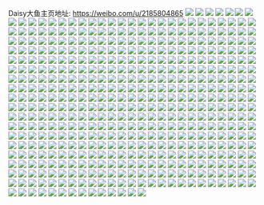 Daisy大鱼主页地址: https://weibo.com/u/2185804865 
![](https://wx4.sinaimg.cn/mw2000/8248bc41ly1h96u0qamduj21o02804qq.jpg) 
![](https://wx4.sinaimg.cn/mw2000/8248bc41ly1h96u0oovklj22c0340x6q.jpg) 
![](https://wx4.sinaimg.cn/mw2000/8248bc41ly1h96u0s2i7vj21o02807wi.jpg) 
![](https://wx4.sinaimg.cn/mw2000/8248bc41ly1h95m0bbomuj20wi1ycdz1.jpg) 
![](https://wx4.sinaimg.cn/mw2000/8248bc41ly1h95m0atsemj22c0340npe.jpg) 
![](https://wx4.sinaimg.cn/mw2000/8248bc41ly1h94h9p7rh1j23402c0kjm.jpg) 
![](https://wx4.sinaimg.cn/mw2000/8248bc41ly1h8zral0g8mj2340340u11.jpg) 
![](https://wx4.sinaimg.cn/mw2000/8248bc41ly1h8ygf78rycj23403404qy.jpg) 
![](https://wx4.sinaimg.cn/mw2000/8248bc41ly1h8xtihkfb7j2296308hdu.jpg) 
![](https://wx4.sinaimg.cn/mw2000/8248bc41ly1h8xtife8gkj21s82dnkjl.jpg) 
![](https://wx4.sinaimg.cn/mw2000/8248bc41ly1h8xtijbcc9j223730ee82.jpg) 
![](https://wx4.sinaimg.cn/mw2000/8248bc41ly1h8roepww75j230i2c04qr.jpg) 
![](https://wx4.sinaimg.cn/mw2000/8248bc41ly1h8qhbzkjdej224t2u44qr.jpg) 
![](https://wx4.sinaimg.cn/mw2000/8248bc41ly1h8ngz1vavmj22am3257wj.jpg) 
![](https://wx4.sinaimg.cn/mw2000/8248bc41ly1h8ngyzp2qwj22c0340qv7.jpg) 
![](https://wx4.sinaimg.cn/mw2000/8248bc41ly1h8nh13x64aj20u0140gzr.jpg) 
![](https://wx4.sinaimg.cn/mw2000/8248bc41ly1h8l76axy9nj22be2h2x6q.jpg) 
![](https://wx4.sinaimg.cn/mw2000/8248bc41ly1h8l76c2ipnj23402c01ky.jpg) 
![](https://wx4.sinaimg.cn/mw2000/8248bc41ly1h8l768yencj21t531okjm.jpg) 
![](https://wx4.sinaimg.cn/mw2000/8248bc41ly1h8jnufsgfrj23402c0kjl.jpg) 
![](https://wx4.sinaimg.cn/mw2000/8248bc41ly1h8jnueei59j22c0340b2b.jpg) 
![](https://wx4.sinaimg.cn/mw2000/8248bc41ly1h8fd4q620hj22892z0b2b.jpg) 
![](https://wx4.sinaimg.cn/mw2000/8248bc41ly1h8fd4nk34cj23402c0npd.jpg) 
![](https://wx4.sinaimg.cn/mw2000/8248bc41ly1h8cmu7ipdjj223z2tcu0y.jpg) 
![](https://wx4.sinaimg.cn/mw2000/8248bc41ly1h8cmu8y5c4j229a30dx6q.jpg) 
![](https://wx4.sinaimg.cn/mw2000/8248bc41ly1h8abc58xzuj231a35skjp.jpg) 
![](https://wx4.sinaimg.cn/mw2000/8248bc41ly1h8983ru9mlj22c0340e83.jpg) 
![](https://wx4.sinaimg.cn/mw2000/8248bc41ly1h8983tcq59j22c0340hdu.jpg) 
![](https://wx4.sinaimg.cn/mw2000/8248bc41ly1h878s44u7pj222n340npd.jpg) 
![](https://wx4.sinaimg.cn/mw2000/8248bc41ly1h878s37273j22c03407wi.jpg) 
![](https://wx4.sinaimg.cn/mw2000/8248bc41ly1h850ll5h2hj20u0140tdk.jpg) 
![](https://wx4.sinaimg.cn/mw2000/8248bc41ly1h850lljt3sj20t61fwnav.jpg) 
![](https://wx4.sinaimg.cn/mw2000/8248bc41ly1h850llwvoej20u01hck44.jpg) 
![](https://wx4.sinaimg.cn/mw2000/8248bc41ly1h83gtuhjtvj22c0340u0y.jpg) 
![](https://wx4.sinaimg.cn/mw2000/8248bc41ly1h83gtxrrelj22c0340qv5.jpg) 
![](https://wx4.sinaimg.cn/mw2000/8248bc41ly1h83gtz92cuj21wu2jt7wi.jpg) 
![](https://wx4.sinaimg.cn/mw2000/8248bc41ly1h83gtsxlrkj21o0280hdt.jpg) 
![](https://wx4.sinaimg.cn/mw2000/8248bc41ly1h83gu1mymlj23402c0kjm.jpg) 
![](https://wx4.sinaimg.cn/mw2000/8248bc41ly1h83gtw25hhj22c0340npe.jpg) 
![](https://wx4.sinaimg.cn/mw2000/8248bc41ly1h82bjmc0tfj22c0340kjn.jpg) 
![](https://wx4.sinaimg.cn/mw2000/8248bc41ly1h80e2av4bgj20u00u4wln.jpg) 
![](https://wx4.sinaimg.cn/mw2000/8248bc41ly1h7yucjngaaj22c0340hdv.jpg) 
![](https://wx4.sinaimg.cn/mw2000/8248bc41ly1h7yucl9qf2j22c0340e83.jpg) 
![](https://wx4.sinaimg.cn/mw2000/8248bc41ly1h7wlvihckzj22c0340qv6.jpg) 
![](https://wx4.sinaimg.cn/mw2000/8248bc41ly1h7r2ym1o2qj21gf1ndkjl.jpg) 
![](https://wx4.sinaimg.cn/mw2000/8248bc41ly1h7r2yms1xxj22801o0npd.jpg) 
![](https://wx4.sinaimg.cn/mw2000/8248bc41ly1h7niwluhd0j21sc2ds4qq.jpg) 
![](https://wx4.sinaimg.cn/mw2000/8248bc41ly1h7nixdb4qej22c0340u0z.jpg) 
![](https://wx4.sinaimg.cn/mw2000/8248bc41ly1h7l0ix357lj21o0280hdu.jpg) 
![](https://wx4.sinaimg.cn/mw2000/8248bc41ly1h7l0iywwnjj22c0340b2d.jpg) 
![](https://wx4.sinaimg.cn/mw2000/8248bc41ly1h7l0j0jc0pj22c0340hdv.jpg) 
![](https://wx4.sinaimg.cn/mw2000/8248bc41ly1h7l0j0x112j20u01hcdtj.jpg) 
![](https://wx4.sinaimg.cn/mw2000/8248bc41ly1h7l0j1p6j4j22c03401ky.jpg) 
![](https://wx4.sinaimg.cn/mw2000/8248bc41ly1h7l0iw3thoj22c0340e83.jpg) 
![](https://wx4.sinaimg.cn/mw2000/8248bc41ly1h7go5g08l7j20wi1ycdxg.jpg) 
![](https://wx4.sinaimg.cn/mw2000/8248bc41ly1h7go5gtazuj21o02807wh.jpg) 
![](https://wx4.sinaimg.cn/mw2000/8248bc41ly1h77hr0alkij22742xih9z.jpg) 
![](https://wx4.sinaimg.cn/mw2000/8248bc41ly1h6zf079ngmj22c0340u0z.jpg) 
![](https://wx4.sinaimg.cn/mw2000/8248bc41ly1h6pmtpuhjyj21o0280hdu.jpg) 
![](https://wx4.sinaimg.cn/mw2000/8248bc41ly1h6ins4q7fzj23402c0qv8.jpg) 
![](https://wx4.sinaimg.cn/mw2000/8248bc41ly1h6inrm2hnxj23402c07wl.jpg) 
![](https://wx4.sinaimg.cn/mw2000/8248bc41ly1h6inry9awtj22c02c0e83.jpg) 
![](https://wx4.sinaimg.cn/mw2000/8248bc41ly1h6ins0vth6j22c030dx6t.jpg) 
![](https://wx4.sinaimg.cn/mw2000/8248bc41ly1h6ins2qgzyj22c0340nmf.jpg) 
![](https://wx4.sinaimg.cn/mw2000/8248bc41ly1h6ins6nhhej22c02hbe84.jpg) 
![](https://wx4.sinaimg.cn/mw2000/8248bc41ly1h69du5ctd4j22c0340b2b.jpg) 
![](https://wx4.sinaimg.cn/mw2000/8248bc41ly1h69du7r0zxj22c0340e83.jpg) 
![](https://wx4.sinaimg.cn/mw2000/8248bc41ly1h66dcktu3vj22c03407wh.jpg) 
![](https://wx4.sinaimg.cn/mw2000/8248bc41ly1h61tihr5kgj22c03404ov.jpg) 
![](https://wx4.sinaimg.cn/mw2000/8248bc41ly1h61tinegupj21ry35rkju.jpg) 
![](https://wx4.sinaimg.cn/mw2000/8248bc41ly1h61tig7sknj22c03404qr.jpg) 
![](https://wx4.sinaimg.cn/mw2000/8248bc41ly1h61tipe0oej22c02i6hdu.jpg) 
![](https://wx4.sinaimg.cn/mw2000/8248bc41ly1h5vkqcow52j20wi1ycwmk.jpg) 
![](https://wx4.sinaimg.cn/mw2000/8248bc41ly1h5nx4unqnsj21w02ionpd.jpg) 
![](https://wx4.sinaimg.cn/mw2000/8248bc41ly1h5nx4w7n10j23402c0npd.jpg) 
![](https://wx4.sinaimg.cn/mw2000/8248bc41ly1h5l5zwyezmj22c0340npf.jpg) 
![](https://wx4.sinaimg.cn/mw2000/8248bc41ly1h5j9qcoq65j22o03k0npg.jpg) 
![](https://wx4.sinaimg.cn/mw2000/8248bc41ly1h5j9qgfutej23402c0qv6.jpg) 
![](https://wx4.sinaimg.cn/mw2000/8248bc41ly1h58vgyg63oj22c0340u0y.jpg) 
![](https://wx4.sinaimg.cn/mw2000/8248bc41ly1h57t3mpn9zj22c0340kjm.jpg) 
![](https://wx4.sinaimg.cn/mw2000/8248bc41ly1h57t3nr89nj21yx2mk4qq.jpg) 
![](https://wx4.sinaimg.cn/mw2000/8248bc41ly1h56nuzpbumj23402c04qq.jpg) 
![](https://wx4.sinaimg.cn/mw2000/8248bc41ly1h56nuy6foyj235s2dcb2a.jpg) 
![](https://wx4.sinaimg.cn/mw2000/8248bc41ly1h56nuwad8qj235s2dcnpd.jpg) 
![](https://wx4.sinaimg.cn/mw2000/8248bc41ly1h56nuv5sadj22c0340b29.jpg) 
![](https://wx4.sinaimg.cn/mw2000/8248bc41ly1h56nv2mff4j221s29s1kx.jpg) 
![](https://wx4.sinaimg.cn/mw2000/8248bc41ly1h56nv1ywamj22c0340b29.jpg) 
![](https://wx4.sinaimg.cn/mw2000/8248bc41ly1h56nv3gdp2j23402c0u0x.jpg) 
![](https://wx4.sinaimg.cn/mw2000/8248bc41ly1h56nwft23ij23402c0qv5.jpg) 
![](https://wx4.sinaimg.cn/mw2000/8248bc41ly1h56nv49mjij23402c0u0x.jpg) 
![](https://wx4.sinaimg.cn/mw2000/8248bc41ly1h4ums3i7xwj21z02pcx6p.jpg) 
![](https://wx4.sinaimg.cn/mw2000/8248bc41ly1h4umry2mjzj21o02807wi.jpg) 
![](https://wx4.sinaimg.cn/mw2000/8248bc41ly1h4umrwnf3jj234033wb2c.jpg) 
![](https://wx4.sinaimg.cn/mw2000/8248bc41ly1h4ums29yjgj22c0340npo.jpg) 
![](https://wx4.sinaimg.cn/mw2000/8248bc41ly1h4ums4sw1vj21o0280u0y.jpg) 
![](https://wx4.sinaimg.cn/mw2000/8248bc41ly1h4ums5pn05j21o0280e82.jpg) 
![](https://wx4.sinaimg.cn/mw2000/8248bc41ly1h4srqumonkj21400u011a.jpg) 
![](https://wx4.sinaimg.cn/mw2000/8248bc41ly1h4srrx3mn6j20mi0u0n5a.jpg) 
![](https://wx4.sinaimg.cn/mw2000/8248bc41ly1h4pz5h131kj22c0340u0y.jpg) 
![](https://wx4.sinaimg.cn/mw2000/8248bc41ly1h4pz5iiljoj22c0340e83.jpg) 
![](https://wx4.sinaimg.cn/mw2000/8248bc41ly1h4otzjxc14j20u01hck1h.jpg) 
![](https://wx4.sinaimg.cn/mw2000/8248bc41ly1h4otzkbxh5j20u01hcqfx.jpg) 
![](https://wx4.sinaimg.cn/mw2000/8248bc41ly1h4dj2d87czj22c0340kjm.jpg) 
![](https://wx4.sinaimg.cn/mw2000/8248bc41ly1h48vcjnrscj22c02c07wj.jpg) 
![](https://wx4.sinaimg.cn/mw2000/8248bc41ly1h48vcl0zr3j23402c0kjn.jpg) 
![](https://wx4.sinaimg.cn/mw2000/8248bc41ly1h481qnqq2jj22c033yhea.jpg) 
![](https://wx4.sinaimg.cn/mw2000/8248bc41ly1h481qe7ei2j22c0340kjp.jpg) 
![](https://wx4.sinaimg.cn/mw2000/8248bc41ly1h481qpv5opj20wi1yctr5.jpg) 
![](https://wx4.sinaimg.cn/mw2000/8248bc41ly1h42q2ikzr4j22c0340hdx.jpg) 
![](https://wx4.sinaimg.cn/mw2000/8248bc41ly1h42q2bitt8j20wi1yce81.jpg) 
![](https://wx4.sinaimg.cn/mw2000/8248bc41ly1h41pcou0jhj20sl1esdwi.jpg) 
![](https://wx4.sinaimg.cn/mw2000/8248bc41ly1h3va24pbstj22c03401ky.jpg) 
![](https://wx4.sinaimg.cn/mw2000/8248bc41ly1h3va25wfouj23402c07wi.jpg) 
![](https://wx4.sinaimg.cn/mw2000/8248bc41ly1h36s1jbx59j21o02801kz.jpg) 
![](https://wx4.sinaimg.cn/mw2000/8248bc41ly1h313kzrrp0j22c0340qv6.jpg) 
![](https://wx4.sinaimg.cn/mw2000/8248bc41ly1h2qpu7rvwhj210l1c9dyj.jpg) 
![](https://wx4.sinaimg.cn/mw2000/8248bc41ly1h2qpuh1hdkj21jp1jpnpd.jpg) 
![](https://wx4.sinaimg.cn/mw2000/8248bc41ly1h2cujr2rd9j22c0340qv5.jpg) 
![](https://wx4.sinaimg.cn/mw2000/8248bc41ly1h2cuk2nqeqj20wi1yc7gj.jpg) 
![](https://wx4.sinaimg.cn/mw2000/8248bc41ly1h27zatqt3yj21o02804ph.jpg) 
![](https://wx4.sinaimg.cn/mw2000/8248bc41ly1h27zaugt2kj21o0280x3p.jpg) 
![](https://wx4.sinaimg.cn/mw2000/8248bc41ly1h205wq7566j22c0341b2a.jpg) 
![](https://wx4.sinaimg.cn/mw2000/8248bc41ly1h205woxrmbj22c02xke82.jpg) 
![](https://wx4.sinaimg.cn/mw2000/8248bc41ly1h1z7a1w1zwj22802yo1l0.jpg) 
![](https://wx4.sinaimg.cn/mw2000/8248bc41ly1h1w8lnursoj20wi1ycamf.jpg) 
![](https://wx4.sinaimg.cn/mw2000/8248bc41ly1h1w8lpl7uwj23402c01l0.jpg) 
![](https://wx4.sinaimg.cn/mw2000/8248bc41ly1h1w8lm4o2qj22c03404qq.jpg) 
![](https://wx4.sinaimg.cn/mw2000/8248bc41ly1h1w8lquhmyj21400u07lh.jpg) 
![](https://wx4.sinaimg.cn/mw2000/8248bc41ly1h1u415s9sxj223w35sqv8.jpg) 
![](https://wx4.sinaimg.cn/mw2000/8248bc41ly1h1u40yfd1tj22c0340twt.jpg) 
![](https://wx4.sinaimg.cn/mw2000/8248bc41ly1h1u41e7dyxj223w35su10.jpg) 
![](https://wx4.sinaimg.cn/mw2000/8248bc41ly1h1t4k7ygi9j22c03414qq.jpg) 
![](https://wx4.sinaimg.cn/mw2000/8248bc41ly1h1t4k70uzkj22c03417wi.jpg) 
![](https://wx4.sinaimg.cn/mw2000/8248bc41ly1h1t4k8pz7lj22c0341npd.jpg) 
![](https://wx4.sinaimg.cn/mw2000/8248bc41ly1h1t4kabzisj22c03407wj.jpg) 
![](https://wx4.sinaimg.cn/mw2000/8248bc41ly1h1o4ewezjij20zj1bezpw.jpg) 
![](https://wx4.sinaimg.cn/mw2000/8248bc41ly1h1jqh38wwfj23402c0x6r.jpg) 
![](https://wx4.sinaimg.cn/mw2000/8248bc41ly1h1jftd5nivj22c03407wk.jpg) 
![](https://wx4.sinaimg.cn/mw2000/8248bc41ly1h1jftepjavj22c03401ky.jpg) 
![](https://wx4.sinaimg.cn/mw2000/8248bc41ly1h1jftgljb4j20wi1ychdt.jpg) 
![](https://wx4.sinaimg.cn/mw2000/8248bc41ly1h19204ft9vj21o0280e81.jpg) 
![](https://wx4.sinaimg.cn/mw2000/8248bc41ly1h16v5zmheij21o02yox6q.jpg) 
![](https://wx4.sinaimg.cn/mw2000/8248bc41ly1h16v60quz0j21o0280x6p.jpg) 
![](https://wx4.sinaimg.cn/mw2000/8248bc41ly1h16v61awe2j21o0280qv5.jpg) 
![](https://wx4.sinaimg.cn/mw2000/8248bc41ly1h161ju4ukpj21o02you0x.jpg) 
![](https://wx4.sinaimg.cn/mw2000/8248bc41ly1h161jswc5oj22c03401ky.jpg) 
![](https://wx4.sinaimg.cn/mw2000/8248bc41ly1h0tz1qyp3nj22c02o1hdu.jpg) 
![](https://wx4.sinaimg.cn/mw2000/8248bc41ly1h0qgmkm227j23402c07wi.jpg) 
![](https://wx4.sinaimg.cn/mw2000/8248bc41ly1h0oa5upwd8j20mi0u0k2h.jpg) 
![](https://wx4.sinaimg.cn/mw2000/8248bc41ly1h0oa5u6wxzj20u01hcnjd.jpg) 
![](https://wx4.sinaimg.cn/mw2000/8248bc41ly1h0n5mj83obj21o01o0b29.jpg) 
![](https://wx4.sinaimg.cn/mw2000/8248bc41ly1h0n5mi32ldj21o01o0b29.jpg) 
![](https://wx4.sinaimg.cn/mw2000/8248bc41ly1h0lx9c4z6gj20mi0u0jzs.jpg) 
![](https://wx4.sinaimg.cn/mw2000/8248bc41ly1h0l5frnscsj22c0340kjm.jpg) 
![](https://wx4.sinaimg.cn/mw2000/8248bc41ly1h0gg48visij22c0340npe.jpg) 
![](https://wx4.sinaimg.cn/mw2000/8248bc41ly1h0f1zmqyy6j22c03404qr.jpg) 
![](https://wx4.sinaimg.cn/mw2000/8248bc41ly1h0f1zo1bguj22c02c07wi.jpg) 
![](https://wx4.sinaimg.cn/mw2000/8248bc41ly1h0961ye7uwj22702xc7wj.jpg) 
![](https://wx4.sinaimg.cn/mw2000/8248bc41ly1h09620ac3oj22c0340e83.jpg) 
![](https://wx4.sinaimg.cn/mw2000/8248bc41ly1h04u9hazgsj22c0340qv5.jpg) 
![](https://wx4.sinaimg.cn/mw2000/8248bc41ly1h04u9gdxnzj22c0340u0x.jpg) 
![](https://wx4.sinaimg.cn/mw2000/8248bc41ly1h01mwsdv0qj22c02c04qq.jpg) 
![](https://wx4.sinaimg.cn/mw2000/8248bc41ly1h01mwr2hvcj22c02c01ky.jpg) 
![](https://wx4.sinaimg.cn/mw2000/8248bc41ly1gzz91gd583j22c03404qq.jpg) 
![](https://wx4.sinaimg.cn/mw2000/8248bc41ly1gzz91hq2h5j22c03401ky.jpg) 
![](https://wx4.sinaimg.cn/mw2000/8248bc41ly1gzz91k001wj22c0340qv6.jpg) 
![](https://wx4.sinaimg.cn/mw2000/8248bc41ly1gzvtho1btcj221v340b2a.jpg) 
![](https://wx4.sinaimg.cn/mw2000/8248bc41ly1gzvthoostxj20u01hc4an.jpg) 
![](https://wx4.sinaimg.cn/mw2000/8248bc41ly1gzthkfgyefj20wi1yck4d.jpg) 
![](https://wx4.sinaimg.cn/mw2000/8248bc41ly1gzthkq1j2yj22c0340u0y.jpg) 
![](https://wx4.sinaimg.cn/mw2000/8248bc41ly1gzq161lobwj22c0340qv6.jpg) 
![](https://wx4.sinaimg.cn/mw2000/8248bc41ly1gzq15zj0vwj20u01hc1kx.jpg) 
![](https://wx4.sinaimg.cn/mw2000/8248bc41ly1gzq163u49ij22613401ky.jpg) 
![](https://wx4.sinaimg.cn/mw2000/8248bc41ly1gzq16jp8scj20wi1ycqgn.jpg) 
![](https://wx4.sinaimg.cn/mw2000/8248bc41ly1gzfm3idqz8j20wi1yc7pz.jpg) 
![](https://wx4.sinaimg.cn/mw2000/8248bc41ly1gzfm3fgfd8j20wi1yctle.jpg) 
![](https://wx4.sinaimg.cn/mw2000/8248bc41ly1gzeh09azj8j22c0340e82.jpg) 
![](https://wx4.sinaimg.cn/mw2000/8248bc41ly1gzeh0793goj20wi1ycn9n.jpg) 
![](https://wx4.sinaimg.cn/mw2000/8248bc41ly1gzeh0difb9j22c03404qt.jpg) 
![](https://wx4.sinaimg.cn/mw2000/8248bc41ly1gzeh0fg7jij23402c0b2a.jpg) 
![](https://wx4.sinaimg.cn/mw2000/8248bc41ly1gz7ijxeay3j23402c0e83.jpg) 
![](https://wx4.sinaimg.cn/mw2000/8248bc41ly1gz7ikzm0ojj20u00u0tcz.jpg) 
![](https://wx4.sinaimg.cn/mw2000/8248bc41ly1gz44l9h3wpj23402c0u0y.jpg) 
![](https://wx4.sinaimg.cn/mw2000/8248bc41ly1gz44l7ailnj20tu13sak0.jpg) 
![](https://wx4.sinaimg.cn/mw2000/8248bc41ly1gz1mynjqchj21o01o01ky.jpg) 
![](https://wx4.sinaimg.cn/mw2000/8248bc41ly1gz1mylzsbjj21o0280hdv.jpg) 
![](https://wx4.sinaimg.cn/mw2000/8248bc41ly1gz1myp3c0aj21911o0u0x.jpg) 
![](https://wx4.sinaimg.cn/mw2000/8248bc41ly1gz0knv218lj23402c0e82.jpg) 
![](https://wx4.sinaimg.cn/mw2000/8248bc41ly1gz0knw1za7j20vp178ka6.jpg) 
![](https://wx4.sinaimg.cn/mw2000/8248bc41ly1gz0knwq5u9j20w417fk7e.jpg) 
![](https://wx4.sinaimg.cn/mw2000/8248bc41ly1gyuk4uof51j22c0340npe.jpg) 
![](https://wx4.sinaimg.cn/mw2000/8248bc41ly1gyuk4w6xemj22c0340b2a.jpg) 
![](https://wx4.sinaimg.cn/mw2000/8248bc41ly1gyta9oerclj23402c0u0y.jpg) 
![](https://wx4.sinaimg.cn/mw2000/8248bc41ly1gyta9pocxkj22c0340x6q.jpg) 
![](https://wx4.sinaimg.cn/mw2000/8248bc41ly1gyta9n0wh3j23402c0b2b.jpg) 
![](https://wx4.sinaimg.cn/mw2000/8248bc41ly1gyta9ssc2nj22c0340kjn.jpg) 
![](https://wx4.sinaimg.cn/mw2000/8248bc41ly1gymv4wmmbfj22c03404qq.jpg) 
![](https://wx4.sinaimg.cn/mw2000/8248bc41ly1gymv4zhnpaj21o0280hdt.jpg) 
![](https://wx4.sinaimg.cn/mw2000/8248bc41ly1gymv53caqrj23402c0hdv.jpg) 
![](https://wx4.sinaimg.cn/mw2000/8248bc41ly1gymv56238qj22c03407wi.jpg) 
![](https://wx4.sinaimg.cn/mw2000/8248bc41ly1gyhl5okbjfj2340340u0z.jpg) 
![](https://wx4.sinaimg.cn/mw2000/8248bc41ly1gyhlbi8zwwj21o0280x6p.jpg) 
![](https://wx4.sinaimg.cn/mw2000/8248bc41ly1gyfdddtf95j22c0340qv6.jpg) 
![](https://wx4.sinaimg.cn/mw2000/8248bc41ly1gy7qhyyrcdj22c03401kz.jpg) 
![](https://wx4.sinaimg.cn/mw2000/8248bc41ly1gy7qi0i26zj22c0340x6q.jpg) 
![](https://wx4.sinaimg.cn/mw2000/8248bc41ly1gy5be70d8lj20wi1ycamj.jpg) 
![](https://wx4.sinaimg.cn/mw2000/8248bc41ly1gy5be833dkj21o0280hdt.jpg) 
![](https://wx4.sinaimg.cn/mw2000/8248bc41ly1gy5be5qznkj22c0340u0x.jpg) 
![](https://wx4.sinaimg.cn/mw2000/8248bc41ly1gy0c7igvxsj22c03407wj.jpg) 
![](https://wx4.sinaimg.cn/mw2000/8248bc41ly1gy0c7gwh5xj22c0340qv6.jpg) 
![](https://wx4.sinaimg.cn/mw2000/8248bc41ly1gxaxwkxlubj22c0340kjm.jpg) 
![](https://wx4.sinaimg.cn/mw2000/8248bc41ly1gxaxwmm9vzj22c0340kjm.jpg) 
![](https://wx4.sinaimg.cn/mw2000/8248bc41ly1gx7kdmc1pzj22492q8b2a.jpg) 
![](https://wx4.sinaimg.cn/mw2000/8248bc41ly1gx7kdk5k93j20wi1yc15d.jpg) 
![](https://wx4.sinaimg.cn/mw2000/8248bc41ly1gx51bwdfvej223k2m4b2b.jpg) 
![](https://wx4.sinaimg.cn/mw2000/8248bc41ly1gx51buyhu5j22c0349qv8.jpg) 
![](https://wx4.sinaimg.cn/mw2000/8248bc41ly1gx0m4q6covj21o0280u0x.jpg) 
![](https://wx4.sinaimg.cn/mw2000/8248bc41ly1gx0m4qr5d7j20u01hc7iu.jpg) 
![](https://wx4.sinaimg.cn/mw2000/8248bc41ly1gx0m4r1h1mj20u01hcwsv.jpg) 
![](https://wx4.sinaimg.cn/mw2000/8248bc41ly1gx0m4sb41dj23402c0u0y.jpg) 
![](https://wx4.sinaimg.cn/mw2000/8248bc41ly1gwy68c1hd8j22c0340kjm.jpg) 
![](https://wx4.sinaimg.cn/mw2000/8248bc41ly1gwuvmjnf46j23402c0npe.jpg) 
![](https://wx4.sinaimg.cn/mw2000/8248bc41ly1gwuvn2bvfhj23402c0npf.jpg) 
![](https://wx4.sinaimg.cn/mw2000/8248bc41ly1gwuvnaj7zej22c03404qq.jpg) 
![](https://wx4.sinaimg.cn/mw2000/8248bc41ly1gwuvnkk54tj22c02c0kjm.jpg) 
![](https://wx4.sinaimg.cn/mw2000/8248bc41ly1gwuvo443qdj22c02c0u0z.jpg) 
![](https://wx4.sinaimg.cn/mw2000/8248bc41ly1gwuvojufmej23402c0hdv.jpg) 
![](https://wx4.sinaimg.cn/mw2000/8248bc41ly1gwuvouojmij22c0340b2b.jpg) 
![](https://wx4.sinaimg.cn/mw2000/8248bc41ly1gwuvpincd2j21w02io4qq.jpg) 
![](https://wx4.sinaimg.cn/mw2000/8248bc41ly1gwuvqs6bjej21w02io7wi.jpg) 
![](https://wx4.sinaimg.cn/mw2000/8248bc41ly1gwu2hasyb3j22c0340npe.jpg) 
![](https://wx4.sinaimg.cn/mw2000/8248bc41ly1gwu2i4kdkhj20u0140duj.jpg) 
![](https://wx4.sinaimg.cn/mw2000/8248bc41ly1gwigs4ai2oj20wi1ycamw.jpg) 
![](https://wx4.sinaimg.cn/mw2000/8248bc41ly1gwigs62fbfj21o0280hdt.jpg) 
![](https://wx4.sinaimg.cn/mw2000/8248bc41ly1gwbk6f8oqgj20mi0u0110.jpg) 
![](https://wx4.sinaimg.cn/mw2000/8248bc41ly1gw80338sq5j22c03404qq.jpg) 
![](https://wx4.sinaimg.cn/mw2000/8248bc41ly1gw802z113kj20wi1ycqes.jpg) 
![](https://wx4.sinaimg.cn/mw2000/8248bc41ly1gw43oa20khj21o02807wi.jpg) 
![](https://wx4.sinaimg.cn/mw2000/8248bc41ly1gw43ooxx5pj21o0280qv5.jpg) 
![](https://wx4.sinaimg.cn/mw2000/8248bc41ly1gw43p1zivtj21o0280e81.jpg) 
![](https://wx4.sinaimg.cn/mw2000/8248bc41ly1gw43p5qbwxj20js0jtgow.jpg) 
![](https://wx4.sinaimg.cn/mw2000/8248bc41ly1gvwhrn4quoj20wi1ycgz6.jpg) 
![](https://wx4.sinaimg.cn/mw2000/8248bc41ly1gvwhrlg0k1j20js0jtgow.jpg) 
![](https://wx4.sinaimg.cn/mw2000/8248bc41ly1gvwhrq45ilj22c0340npe.jpg) 
![](https://wx4.sinaimg.cn/mw2000/8248bc41ly1gvrrrckxdhj20wi1yc7g9.jpg) 
![](https://wx4.sinaimg.cn/mw2000/8248bc41ly1gvrrresirrj20wi1yc7wh.jpg) 
![](https://wx4.sinaimg.cn/mw2000/002nVpHbly1gvrcxu972ij62c02c0hdt02.jpg) 
![](https://wx4.sinaimg.cn/mw2000/002nVpHbly1gvrcxssoquj62c02c04qq02.jpg) 
![](https://wx4.sinaimg.cn/mw2000/002nVpHbly1gvp5xgwkrej62c02c0b2b02.jpg) 
![](https://wx4.sinaimg.cn/mw2000/002nVpHbly1gvnvwm3jwgj62c02c0x6q02.jpg) 
![](https://wx4.sinaimg.cn/mw2000/002nVpHbly1gvnvwnvvp2j62c02c0e8202.jpg) 
![](https://wx4.sinaimg.cn/mw2000/002nVpHbly1gvnvwpi28ej62c02c0kjm02.jpg) 
![](https://wx4.sinaimg.cn/mw2000/002nVpHbly1gvnvwrddl3j62c02c07wj02.jpg) 
![](https://wx4.sinaimg.cn/mw2000/002nVpHbly1gvnvwtny5aj63402c0hdv02.jpg) 
![](https://wx4.sinaimg.cn/mw2000/002nVpHbly1gvnvwk398zj62c0340npe02.jpg) 
![](https://wx4.sinaimg.cn/mw2000/002nVpHbly1gvii10jsqsj62c0340u0y02.jpg) 
![](https://wx4.sinaimg.cn/mw2000/002nVpHbly1gvii147td3j62c0340qv602.jpg) 
![](https://wx4.sinaimg.cn/mw2000/002nVpHbly1gvgzg94m30j62c0340npe02.jpg) 
![](https://wx4.sinaimg.cn/mw2000/002nVpHbly1gve11pyx0ij62dc35su1a02.jpg) 
![](https://wx4.sinaimg.cn/mw2000/002nVpHbly1gve11liazhj60wi1ycna102.jpg) 
![](https://wx4.sinaimg.cn/mw2000/002nVpHbly1gv8vqefnzuj62c03401kz02.jpg) 
![](https://wx4.sinaimg.cn/mw2000/002nVpHbly1gv8vqs6stcj62c0340kjm02.jpg) 
![](https://wx4.sinaimg.cn/mw2000/002nVpHbly1guyur7cpprj62192mzb2a02.jpg) 
![](https://wx4.sinaimg.cn/mw2000/002nVpHbly1guoh5zc9r0j60u00u0n0l02.jpg) 
![](https://wx4.sinaimg.cn/mw2000/8248bc41ly1gul23fss6sj20u0140tev.jpg) 
![](https://wx4.sinaimg.cn/mw2000/002nVpHbly1gul23hbw7kj60u01sytbo02.jpg) 
![](https://wx4.sinaimg.cn/mw2000/002nVpHbly1gud23i4rwcj63402c0b2902.jpg) 
![](https://wx4.sinaimg.cn/mw2000/002nVpHbly1gud23h88x8j61o0280npd02.jpg) 
![](https://wx4.sinaimg.cn/mw2000/8248bc41ly1gtvc6je050j20u40u0wif.jpg) 
![](https://wx4.sinaimg.cn/mw2000/8248bc41ly1gswgflf27bj2340340u0y.jpg) 
![](https://wx4.sinaimg.cn/mw2000/8248bc41ly1gswgfidzw1j22c0340x6r.jpg) 
![](https://wx4.sinaimg.cn/mw2000/8248bc41ly1gsgq0tgchmj22c0340x6w.jpg) 
![](https://wx4.sinaimg.cn/mw2000/8248bc41ly1gsbqket5g9j21o02807wh.jpg) 
![](https://wx4.sinaimg.cn/mw2000/8248bc41ly1grz5gxrkhfj20u0141k33.jpg) 
![](https://wx4.sinaimg.cn/mw2000/8248bc41ly1grnpz4clsij21400u0ajw.jpg) 
![](https://wx4.sinaimg.cn/mw2000/8248bc41ly1grnpz4tkjyj21400u0tjt.jpg) 
![](https://wx4.sinaimg.cn/mw2000/8248bc41ly1grnpz570hrj21400u0wnf.jpg) 
![](https://wx4.sinaimg.cn/mw2000/8248bc41ly1grnpz5jq5kj21400u0q95.jpg) 
![](https://wx4.sinaimg.cn/mw2000/8248bc41ly1grnpz6476uj21400u0qf0.jpg) 
![](https://wx4.sinaimg.cn/mw2000/8248bc41ly1grnpz6iow7j225o0u0wrr.jpg) 
![](https://wx4.sinaimg.cn/mw2000/8248bc41ly1grnpz6sivgj20u00utwiw.jpg) 
![](https://wx4.sinaimg.cn/mw2000/8248bc41ly1grnpz7ihmnj20u014wawh.jpg) 
![](https://wx4.sinaimg.cn/mw2000/8248bc41ly1grnpz7yfm1j21360u0wum.jpg) 
![](https://wx4.sinaimg.cn/mw2000/8248bc41ly1grfeyi13s7j22c0340u0z.jpg) 
![](https://wx4.sinaimg.cn/mw2000/8248bc41ly1grfeyf18gij22c0340hdt.jpg) 
![](https://wx4.sinaimg.cn/mw2000/8248bc41ly1gqsz7oe82pj22c0340b2p.jpg) 
![](https://wx4.sinaimg.cn/mw2000/8248bc41ly1gqsz7r5lmpj22cg340he7.jpg) 
![](https://wx4.sinaimg.cn/mw2000/8248bc41ly1gqsz7tailvj22bz340u15.jpg) 
![](https://wx4.sinaimg.cn/mw2000/8248bc41ly1gqsz7lz9rpj20wh0nuanr.jpg) 
![](https://wx4.sinaimg.cn/mw2000/8248bc41ly1gqsz7txnj7j20wh0vzgyp.jpg) 
![](https://wx4.sinaimg.cn/mw2000/8248bc41ly1gqsz7u78esj20wh16s1bb.jpg) 
![](https://wx4.sinaimg.cn/mw2000/8248bc41ly1gqsz7v92xej22c0340qv7.jpg) 
![](https://wx4.sinaimg.cn/mw2000/8248bc41ly1gqszex2vbij21400u0u0y.jpg) 
![](https://wx4.sinaimg.cn/mw2000/8248bc41ly1gqsz7yrarvj22c0340u0z.jpg) 
![](https://wx4.sinaimg.cn/mw2000/8248bc41ly1gqsz82jq3aj22c03407wm.jpg) 
![](https://wx4.sinaimg.cn/mw2000/8248bc41ly1gqsz844u8bj22c0340x6t.jpg) 
![](https://wx4.sinaimg.cn/mw2000/8248bc41ly1gqszhaz1dhj22c0340qva.jpg) 
![](https://wx4.sinaimg.cn/mw2000/8248bc41gy1gqseexp1rvj20u0140aqk.jpg) 
![](https://wx4.sinaimg.cn/mw2000/8248bc41gy1gqseeymwo0j20u0140dwp.jpg) 
![](https://wx4.sinaimg.cn/mw2000/8248bc41gy1gqseewppdjj20u00u0tdo.jpg) 
![](https://wx4.sinaimg.cn/mw2000/8248bc41gy1gqseezko9gj20u01904c3.jpg) 
![](https://wx4.sinaimg.cn/mw2000/8248bc41gy1gqsef0g4qij20u0190k3l.jpg) 
![](https://wx4.sinaimg.cn/mw2000/8248bc41gy1gqsef1fe9yj20u0140woe.jpg) 
![](https://wx4.sinaimg.cn/mw2000/8248bc41gy1gqsef2hrk5j20u0140n6q.jpg) 
![](https://wx4.sinaimg.cn/mw2000/8248bc41gy1gqsef3ggv1j21400u07f2.jpg) 
![](https://wx4.sinaimg.cn/mw2000/8248bc41gy1gqsef4cwh6j21400u0na8.jpg) 
![](https://wx4.sinaimg.cn/mw2000/8248bc41gy1gqsef5dukoj21400u0gxi.jpg) 
![](https://wx4.sinaimg.cn/mw2000/8248bc41gy1gqsef66tuxj20u00u0qfm.jpg) 
![](https://wx4.sinaimg.cn/mw2000/8248bc41gy1gqsef6yr1vj20ue0u0aiw.jpg) 
![](https://wx4.sinaimg.cn/mw2000/8248bc41ly1gpzpp9ocg1j22c02c04qp.jpg) 
![](https://wx4.sinaimg.cn/mw2000/8248bc41ly1gpa1d667u0j21hc0u0165.jpg) 
![](https://wx4.sinaimg.cn/mw2000/8248bc41ly1gpa1d6qg58j21c80r5gtm.jpg) 
![](https://wx4.sinaimg.cn/mw2000/8248bc41ly1gpa1d7amd8j21400u0thw.jpg) 
![](https://wx4.sinaimg.cn/mw2000/8248bc41ly1gpa1d7rgnoj218c0oxn68.jpg) 
![](https://wx4.sinaimg.cn/mw2000/8248bc41ly1gpa1d8cyoxj21400u07dc.jpg) 
![](https://wx4.sinaimg.cn/mw2000/8248bc41ly1gpa1dovhlzj20mg13y0xv.jpg) 
![](https://wx4.sinaimg.cn/mw2000/8248bc41ly1gochkb5nzbj20u0140wnn.jpg) 
![](https://wx4.sinaimg.cn/mw2000/8248bc41ly1gochka9c3zj20u0140qkt.jpg) 
![](https://wx4.sinaimg.cn/mw2000/8248bc41ly1gn735bt6zej22c02bxe82.jpg) 
![](https://wx4.sinaimg.cn/mw2000/8248bc41ly1gmai2t7fblj20u0140wvx.jpg) 
![](https://wx4.sinaimg.cn/mw2000/8248bc41gy1gkyxy1n0uej21400u0gs3.jpg) 
![](https://wx4.sinaimg.cn/mw2000/8248bc41gy1gkldc5ynioj21400u043v.jpg) 
![](https://wx4.sinaimg.cn/mw2000/8248bc41ly1gkhwrpsl4kj20u00u0n7k.jpg) 
![](https://wx4.sinaimg.cn/mw2000/8248bc41ly1gkhwrrv9a0j22c02c07wo.jpg) 
![](https://wx4.sinaimg.cn/mw2000/8248bc41ly1gkhws0dwxvj21o0280hdu.jpg) 
![](https://wx4.sinaimg.cn/mw2000/8248bc41ly1gkhwru1sz8j22c02c0x6u.jpg) 
![](https://wx4.sinaimg.cn/mw2000/8248bc41ly1gkhwrvtv41j23402c0kjm.jpg) 
![](https://wx4.sinaimg.cn/mw2000/8248bc41ly1gkhws381ftj23402c0b29.jpg) 
![](https://wx4.sinaimg.cn/mw2000/8248bc41ly1gkhwrxlf00j22c02c0nm5.jpg) 
![](https://wx4.sinaimg.cn/mw2000/8248bc41ly1gkhwryzpkyj22c02c0b1v.jpg) 
![](https://wx4.sinaimg.cn/mw2000/8248bc41ly1gkhws1ps8fj22c02c04qp.jpg) 
![](https://wx4.sinaimg.cn/mw2000/8248bc41ly1gkc8zx9aywj22c02c0qv6.jpg) 
![](https://wx4.sinaimg.cn/mw2000/8248bc41ly1gkc90pvm90j20j60j60u6.jpg) 
![](https://wx4.sinaimg.cn/mw2000/8248bc41gy1gkbl0zye3bj20u0140ds5.jpg) 
![](https://wx4.sinaimg.cn/mw2000/8248bc41gy1gk0giqw1uaj21400u012z.jpg) 
![](https://wx4.sinaimg.cn/mw2000/8248bc41gy1gk0gisepd6j20u014043r.jpg) 
![](https://wx4.sinaimg.cn/mw2000/8248bc41gy1gk0giszarsj20u0140n2v.jpg) 
![](https://wx4.sinaimg.cn/mw2000/8248bc41ly1gjxc1y991qj22c02c0hdu.jpg) 
![](https://wx4.sinaimg.cn/mw2000/8248bc41ly1gjxc1we3zij22c02c0hdt.jpg) 
![](https://wx4.sinaimg.cn/mw2000/8248bc41gy1gjlpf88nyoj21400u0k7s.jpg) 
![](https://wx4.sinaimg.cn/mw2000/8248bc41ly1gjjj4qte94j22c0340dzj.jpg) 
![](https://wx4.sinaimg.cn/mw2000/8248bc41gy1gj501bbpyqj22c02c07jr.jpg) 
![](https://wx4.sinaimg.cn/mw2000/8248bc41gy1gj1rapqpxwj22c02c07wj.jpg) 
![](https://wx4.sinaimg.cn/mw2000/8248bc41ly1gioatoboktj22c0340npf.jpg) 
![](https://wx4.sinaimg.cn/mw2000/8248bc41gy1gidavlhquaj20u00u0e81.jpg) 
![](https://wx4.sinaimg.cn/mw2000/8248bc41ly1gi7wignzhuj23402c0x0o.jpg) 
![](https://wx4.sinaimg.cn/mw2000/8248bc41ly1gi7wihxzkbj23402c0dyb.jpg) 
![](https://wx4.sinaimg.cn/mw2000/8248bc41ly1gi7wij7g52j23402c0tyd.jpg) 
![](https://wx4.sinaimg.cn/mw2000/8248bc41ly1gi7wif6p3qj23402c04qp.jpg) 
![](https://wx4.sinaimg.cn/mw2000/8248bc41ly1gi7wikohprj23402c07wh.jpg) 
![](https://wx4.sinaimg.cn/mw2000/8248bc41ly1gi7wim2ok3j23402c0e2l.jpg) 
![](https://wx4.sinaimg.cn/mw2000/8248bc41ly1gi7wini8x6j23402c04qp.jpg) 
![](https://wx4.sinaimg.cn/mw2000/8248bc41ly1gi7wiowgzxj23402c07tm.jpg) 
![](https://wx4.sinaimg.cn/mw2000/8248bc41ly1gi7wirex3fj22c0340kjl.jpg) 
![](https://wx4.sinaimg.cn/mw2000/8248bc41ly1ghrtrckczdj22c02c0b2a.jpg) 
![](https://wx4.sinaimg.cn/mw2000/8248bc41ly1ghrtrdfl6ej21o0280x6p.jpg) 
![](https://wx4.sinaimg.cn/mw2000/8248bc41ly1ghrtreivucj22c02c0hdu.jpg) 
![](https://wx4.sinaimg.cn/mw2000/8248bc41ly1ghrtrf3wn7j20vc15swsi.jpg) 
![](https://wx4.sinaimg.cn/mw2000/8248bc41ly1ghrtrhbackj23402c01l0.jpg) 
![](https://wx4.sinaimg.cn/mw2000/8248bc41ly1ghrtribd8wj21o02807wi.jpg) 
![](https://wx4.sinaimg.cn/mw2000/8248bc41ly1ghrtrjbxd7j22c02c0e82.jpg) 
![](https://wx4.sinaimg.cn/mw2000/8248bc41ly1ghrtrkm7gvj22c0340hdt.jpg) 
![](https://wx4.sinaimg.cn/mw2000/8248bc41ly1ghrtrmnad4j22c02c0e82.jpg) 
![](https://wx4.sinaimg.cn/mw2000/8248bc41ly1ghrct53hh9j21o0280u0x.jpg) 
![](https://wx4.sinaimg.cn/mw2000/8248bc41ly1ghrct5ynzhj21o02804qq.jpg) 
![](https://wx4.sinaimg.cn/mw2000/8248bc41ly1ghrct4bi70j21o02804qq.jpg) 
![](https://wx4.sinaimg.cn/mw2000/8248bc41gy1ghmu7n3ic9j22c02c0qv6.jpg) 
![](https://wx4.sinaimg.cn/mw2000/8248bc41gy1ghmu7lql5jj22c02c0x6q.jpg) 
![](https://wx4.sinaimg.cn/mw2000/8248bc41gy1ghmu7ogbrcj22c02c0b2a.jpg) 
![](https://wx4.sinaimg.cn/mw2000/8248bc41gy1ghmu7q2v16j22c02c0npe.jpg) 
![](https://wx4.sinaimg.cn/mw2000/8248bc41ly1ghbwbbd98sj22c02c0e82.jpg) 
![](https://wx4.sinaimg.cn/mw2000/8248bc41ly1ghahomfl9zj22c0340hdt.jpg) 
![](https://wx4.sinaimg.cn/mw2000/8248bc41ly1ggnb04sy75j20u01hcwqu.jpg) 
![](https://wx4.sinaimg.cn/mw2000/8248bc41ly1ggnb04i97lj20t61fwna7.jpg) 
![](https://wx4.sinaimg.cn/mw2000/8248bc41gy1gga85a8moaj22c0340b29.jpg) 
![](https://wx4.sinaimg.cn/mw2000/8248bc41gy1gga85cmvwrj22c03404qq.jpg) 
![](https://wx4.sinaimg.cn/mw2000/8248bc41gy1gga85fjjemj22c0340hdu.jpg) 
![](https://wx4.sinaimg.cn/mw2000/8248bc41gy1gga858iug5j22c03407wj.jpg) 
![](https://wx4.sinaimg.cn/mw2000/8248bc41gy1gga85hzz8tj22c0340qv7.jpg) 
![](https://wx4.sinaimg.cn/mw2000/8248bc41gy1gga85jy8jkj23402c0npd.jpg) 
![](https://wx4.sinaimg.cn/mw2000/8248bc41gy1gf6ccyhbxkj22c03407wh.jpg) 
![](https://wx4.sinaimg.cn/mw2000/8248bc41gy1gf6cctrbrvj22c03404ft.jpg) 
![](https://wx4.sinaimg.cn/mw2000/8248bc41gy1gf6cd2i2nkj22c0340e6d.jpg) 
![](https://wx4.sinaimg.cn/mw2000/8248bc41gy1gf6cdku04rj23402c0b2e.jpg) 
![](https://wx4.sinaimg.cn/mw2000/8248bc41gy1gf664yyx2sj20u00u045k.jpg) 
![](https://wx4.sinaimg.cn/mw2000/8248bc41gy1gf664zqw0rj20u00u0n67.jpg) 
![](https://wx4.sinaimg.cn/mw2000/8248bc41gy1gf6650dt3yj20u00u07dr.jpg) 
![](https://wx4.sinaimg.cn/mw2000/8248bc41gy1gf66528q1rj20u00u0k1a.jpg) 
![](https://wx4.sinaimg.cn/mw2000/8248bc41gy1gf6652vm3bj20u00u0ajh.jpg) 
![](https://wx4.sinaimg.cn/mw2000/8248bc41gy1gf6653rejdj20u00u07fb.jpg) 
![](https://wx4.sinaimg.cn/mw2000/8248bc41gy1gf6654s5m4j20u00u010u.jpg) 
![](https://wx4.sinaimg.cn/mw2000/8248bc41gy1gf664ye6swj20u00u0k03.jpg) 
![](https://wx4.sinaimg.cn/mw2000/8248bc41gy1gf66564rzdj20u0140n9v.jpg) 
![](https://wx4.sinaimg.cn/mw2000/8248bc41gy1gf6656yi66j20u00u010u.jpg) 
![](https://wx4.sinaimg.cn/mw2000/8248bc41gy1gf6657ro9pj20u00u0k48.jpg) 
![](https://wx4.sinaimg.cn/mw2000/8248bc41ly1gevdogqu61j20u01szhdy.jpg) 
![](https://wx4.sinaimg.cn/mw2000/8248bc41ly1gevdnkvlurj20tu13u79r.jpg) 
![](https://wx4.sinaimg.cn/mw2000/8248bc41ly1gevdnlgjtij213u0tutfd.jpg) 
![](https://wx4.sinaimg.cn/mw2000/8248bc41ly1gevdnlroxcj20u0140gut.jpg) 
![](https://wx4.sinaimg.cn/mw2000/8248bc41ly1geuf0jv446j20u0140aid.jpg) 
![](https://wx4.sinaimg.cn/mw2000/8248bc41ly1gejq0kqn9jj22801o0npd.jpg) 
![](https://wx4.sinaimg.cn/mw2000/8248bc41ly1gejq0yccxuj23402c0u13.jpg) 
![](https://wx4.sinaimg.cn/mw2000/8248bc41ly1gejq15l0dvj22c0340qv6.jpg) 
![](https://wx4.sinaimg.cn/mw2000/8248bc41ly1gejq179zqhj20u00u0wl1.jpg) 
![](https://wx4.sinaimg.cn/mw2000/8248bc41gy1gehmzgrcpej20u00u0gv8.jpg) 
![](https://wx4.sinaimg.cn/mw2000/8248bc41gy1gehmzhnmu0j20u00u0n5u.jpg) 
![](https://wx4.sinaimg.cn/mw2000/8248bc41gy1gehmziemytj20u0140qbr.jpg) 
![](https://wx4.sinaimg.cn/mw2000/8248bc41gy1gehmzg3jcuj20u0140k0n.jpg) 
![](https://wx4.sinaimg.cn/mw2000/8248bc41gy1gedw5vqgc3j22c02c0b2a.jpg) 
![](https://wx4.sinaimg.cn/mw2000/8248bc41gy1gedw5x6nzfj22c02c01kx.jpg) 
![](https://wx4.sinaimg.cn/mw2000/8248bc41gy1gedw5y4pv2j22c02c0kjl.jpg) 
![](https://wx4.sinaimg.cn/mw2000/8248bc41gy1gedw5ynzsvj20u01hch27.jpg) 
![](https://wx4.sinaimg.cn/mw2000/8248bc41gy1gedw5u29m9j22c02c0u0x.jpg) 
![](https://wx4.sinaimg.cn/mw2000/8248bc41gy1gedw5z5eaej20vc15sgws.jpg) 
![](https://wx4.sinaimg.cn/mw2000/8248bc41ly1gebkoellh7j20u0140n4c.jpg) 
![](https://wx4.sinaimg.cn/mw2000/8248bc41ly1gebkog5aacj20u01400zi.jpg) 
![](https://wx4.sinaimg.cn/mw2000/8248bc41ly1gebkogq8amj20u0140jya.jpg) 
![](https://wx4.sinaimg.cn/mw2000/8248bc41ly1gebkohbjb7j20u0140dlm.jpg) 
![](https://wx4.sinaimg.cn/mw2000/8248bc41ly1gebkoi4h0nj21400u0wnb.jpg) 
![](https://wx4.sinaimg.cn/mw2000/8248bc41ly1gebkol148oj22c0340u0c.jpg) 
![](https://wx4.sinaimg.cn/mw2000/8248bc41ly1gebkop7u45j22c02c0qv5.jpg) 
![](https://wx4.sinaimg.cn/mw2000/8248bc41ly1gebkocb6ugj22c03401ky.jpg) 
![](https://wx4.sinaimg.cn/mw2000/8248bc41ly1gebkotsgadj22c0340npd.jpg) 
![](https://wx4.sinaimg.cn/mw2000/8248bc41ly1ge9uhnlewwj21o0280qv6.jpg) 
![](https://wx4.sinaimg.cn/mw2000/8248bc41ly1ge9uhr2fwej21o0280npe.jpg) 
![](https://wx4.sinaimg.cn/mw2000/8248bc41ly1ge6b1kuxv0j22c01r0wy4.jpg) 
![](https://wx4.sinaimg.cn/mw2000/8248bc41ly1ge6b1lytckj22c02c0e82.jpg) 
![](https://wx4.sinaimg.cn/mw2000/8248bc41ly1ge6b1ttnbbj22c02c0e40.jpg) 
![](https://wx4.sinaimg.cn/mw2000/8248bc41ly1ge6b1ncl40j21p81o01ky.jpg) 
![](https://wx4.sinaimg.cn/mw2000/8248bc41ly1ge6b1pnmd2j22c02c07wi.jpg) 
![](https://wx4.sinaimg.cn/mw2000/8248bc41ly1ge6b1r3ay5j21r01r0hdt.jpg) 
![](https://wx4.sinaimg.cn/mw2000/8248bc41ly1ge6b1k8pztj228012bb2a.jpg) 
![](https://wx4.sinaimg.cn/mw2000/8248bc41ly1ge6b1sb6n1j22c03407wh.jpg) 
![](https://wx4.sinaimg.cn/mw2000/8248bc41ly1ge6b1ydgcqj22801o0u0y.jpg) 
![](https://wx4.sinaimg.cn/mw2000/8248bc41ly1ge0ij7ysqvj22e52c01kx.jpg) 
![](https://wx4.sinaimg.cn/mw2000/8248bc41gy1gdgeunooorj20u01szb2e.jpg) 
![](https://wx4.sinaimg.cn/mw2000/8248bc41gy1gdgeuriahyj20u01szqvb.jpg) 
![](https://wx4.sinaimg.cn/mw2000/8248bc41gy1gdgeuufob2j20u01sze86.jpg) 
![](https://wx4.sinaimg.cn/mw2000/8248bc41gy1gdeki1n2edj20u00u0n7n.jpg) 
![](https://wx4.sinaimg.cn/mw2000/8248bc41gy1gdeki29w0dj20u00u0dmg.jpg) 
![](https://wx4.sinaimg.cn/mw2000/8248bc41gy1gdeki09gazj20u0140tkh.jpg) 
![](https://wx4.sinaimg.cn/mw2000/8248bc41gy1gdeki37etyj20u0140n81.jpg) 
![](https://wx4.sinaimg.cn/mw2000/8248bc41gy1gdeki44n9ij20u0140483.jpg) 
![](https://wx4.sinaimg.cn/mw2000/8248bc41gy1gdeki4pjwhj20u00u07f1.jpg) 
![](https://wx4.sinaimg.cn/mw2000/8248bc41ly1gd1mqmo2jzj20u00vh4bq.jpg) 
![](https://wx4.sinaimg.cn/mw2000/8248bc41ly1gd1mrtlx5kj20u00u0n6w.jpg) 
![](https://wx4.sinaimg.cn/mw2000/8248bc41ly1gd1mqn7pu9j20u0140gxv.jpg) 
![](https://wx4.sinaimg.cn/mw2000/8248bc41ly1gc7wendah5j20om0no43t.jpg) 
![](https://wx4.sinaimg.cn/mw2000/8248bc41gy1gasz6v5ucsj20u00u0ag9.jpg) 
![](https://wx4.sinaimg.cn/mw2000/8248bc41gy1gasz6umaboj20u00ugthr.jpg) 
![](https://wx4.sinaimg.cn/mw2000/8248bc41gy1g8xxskdt21j20u01407gg.jpg) 
![](https://wx4.sinaimg.cn/mw2000/8248bc41gy1g8xxslitt3j21400u0wl6.jpg) 
![](https://wx4.sinaimg.cn/mw2000/8248bc41gy1g8xxsn2ci2j20u0140dsh.jpg) 
![](https://wx4.sinaimg.cn/mw2000/8248bc41gy1g8xxsooi0vj21400u0nbi.jpg) 
![](https://wx4.sinaimg.cn/mw2000/8248bc41gy1g8xxsiikv7j20u01szhdu.jpg) 
![](https://wx4.sinaimg.cn/mw2000/8248bc41gy1g8xxu6sv74j20u01sz0w8.jpg) 
![](https://wx4.sinaimg.cn/mw2000/8248bc41gy1g8xxu8plsij21400u04eg.jpg) 
![](https://wx4.sinaimg.cn/mw2000/8248bc41gy1g8xxuaafdkj21400u0ar5.jpg) 
![](https://wx4.sinaimg.cn/mw2000/8248bc41gy1g8xxub1x1fj20u0140wmg.jpg) 
![](https://wx4.sinaimg.cn/mw2000/8248bc41gy1g79ajisz0fj20ku1124fu.jpg) 
![](https://wx4.sinaimg.cn/mw2000/8248bc41gy1g79ajje3prj20ku112tnc.jpg) 
![](https://wx4.sinaimg.cn/mw2000/8248bc41ly1g5i96si7sbj20ku112td6.jpg) 
![](https://wx4.sinaimg.cn/mw2000/8248bc41gy1fthmkxzd11j22c02c0e81.jpg) 
![](https://wx4.sinaimg.cn/mw2000/8248bc41gy1fthmkw38boj22c02c01kx.jpg) 
![](https://wx4.sinaimg.cn/mw2000/8248bc41gy1ftfichwyz9j20ku112dj2.jpg) 
![](https://wx4.sinaimg.cn/mw2000/8248bc41gy1frgw0ylpz4j22c02c04p4.jpg) 
![](https://wx4.sinaimg.cn/mw2000/8248bc41gy1frgw0zn5jdj20jg0jg77b.jpg) 
![](https://wx4.sinaimg.cn/mw2000/8248bc41gy1frgw1043o9j20jg0jgjv3.jpg) 
![](https://wx4.sinaimg.cn/mw2000/8248bc41gy1frgw10uet1j20jg0jg43p.jpg) 
![](https://wx4.sinaimg.cn/mw2000/8248bc41gy1frgw11rw0dj20ku0yq0vh.jpg) 
![](https://wx4.sinaimg.cn/mw2000/8248bc41gy1frgw0w9imzj20k00xqadi.jpg) 
